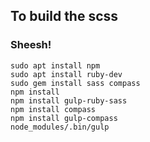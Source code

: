 
## To build the scss
### Sheesh!
```
sudo apt install npm
sudo apt install ruby-dev
sudo gem install sass compass
npm install
npm install gulp-ruby-sass
npm install compass
npm install gulp-compass
node_modules/.bin/gulp
```
